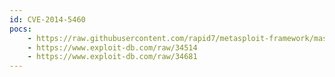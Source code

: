 ```yaml
---
id: CVE-2014-5460
pocs:
    - https://raw.githubusercontent.com/rapid7/metasploit-framework/master/modules/exploits/unix/webapp/wp_slideshowgallery_upload.rb
    - https://www.exploit-db.com/raw/34514
    - https://www.exploit-db.com/raw/34681
---
```

